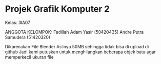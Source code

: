 # Projek Grafik Komputer 2
Kelas: 3IA07 

ANGGOTA KELOMPOK:
Fadillah Adam Yasir (50420435) 
Andre Putra Samudera (51420320) 


Dikarenakan File Blender Aslinya 50MB sehingga tidak bisa di upload di github Jadi kami putuskan untuk menghilangkan beberapa objek batu agar memperkecil ukuran file

